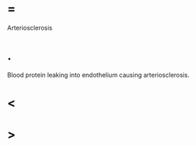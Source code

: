 # =

Arteriosclerosis

# .

Blood protein leaking into endothelium causing arteriosclerosis.

# <

# >

